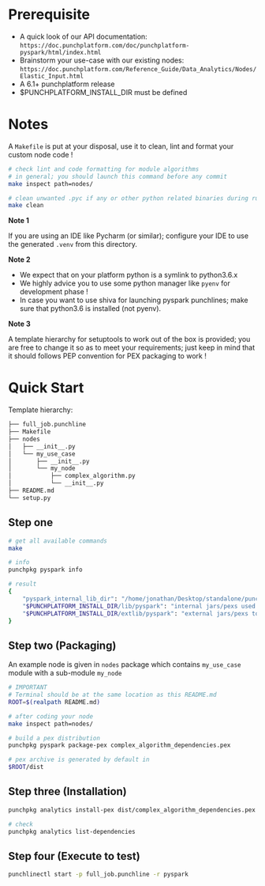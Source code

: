 # Prerequisite

-   A quick look of our API documentation: `https://doc.punchplatform.com/doc/punchplatform-pyspark/html/index.html`
-   Brainstorm your use-case with our existing nodes: `https://doc.punchplatform.com/Reference_Guide/Data_Analytics/Nodes/Elastic_Input.html`
-   A 6.1+ punchplatform release
-   $PUNCHPLATFORM_INSTALL_DIR must be defined

# Notes

A `Makefile` is put at your disposal, use it to clean, lint and format your custom node code !

```sh
# check lint and code formatting for module algorithms
# in general; you should launch this command before any commit
make inspect path=nodes/

# clean unwanted .pyc if any or other python related binaries during runtime execution
make clean
```

**Note 1**

If you are using an IDE like Pycharm (or similar); configure your IDE to use the generated `.venv` from this directory.

**Note 2**

- We expect that on your platform python is a symlink to python3.6.x
- We highly advice you to use some python manager like `pyenv` for development phase !
- In case you want to use shiva for launching pyspark punchlines; make sure that python3.6 is installed (not pyenv).

**Note 3**

A template hierarchy for setuptools to work out of the box is provided; you are free to change it so as to meet your requirements; just keep in mind that it should follows PEP convention for PEX packaging to work !

# Quick Start

Template hierarchy:

```sh
├── full_job.punchline
├── Makefile
├── nodes
│   ├── __init__.py
│   └── my_use_case
│       ├── __init__.py
│       └── my_node
│           ├── complex_algorithm.py
│           └── __init__.py
├── README.md
└── setup.py
```

## Step one

```sh
# get all available commands
make

# info
punchpkg pyspark info

# result
{
    "pyspark_internal_lib_dir": "/home/jonathan/Desktop/standalone/punch-standalone-6.1.0-SNAPSHOT-linux/external/punch-binaries-6.1.0-SNAPSHOT/lib/pyspark",
    "$PUNCHPLATFORM_INSTALL_DIR/lib/pyspark": "internal jars/pexs used by pyspark module",
    "$PUNCHPLATFORM_INSTALL_DIR/extlib/pyspark": "external jars/pexs to be added to punchline runtime as dependencies"
}
```

## Step two (Packaging)

An example node is given in `nodes` package which contains `my_use_case` module with a sub-module `my_node`

```sh
# IMPORTANT
# Terminal should be at the same location as this README.md
ROOT=$(realpath README.md)

# after coding your node
make inspect path=nodes/

# build a pex distribution
punchpkg pyspark package-pex complex_algorithm_dependencies.pex

# pex archive is generated by default in
$ROOT/dist
```

## Step three (Installation)

```sh
punchpkg analytics install-pex dist/complex_algorithm_dependencies.pex

# check
punchpkg analytics list-dependencies
```

## Step four (Execute to test)

```sh
punchlinectl start -p full_job.punchline -r pyspark
```
